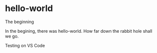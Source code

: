 # hello-world
The beginning

In the begining, there was hello-world. How far down the rabbit hole shall we go.

Testing on VS Code